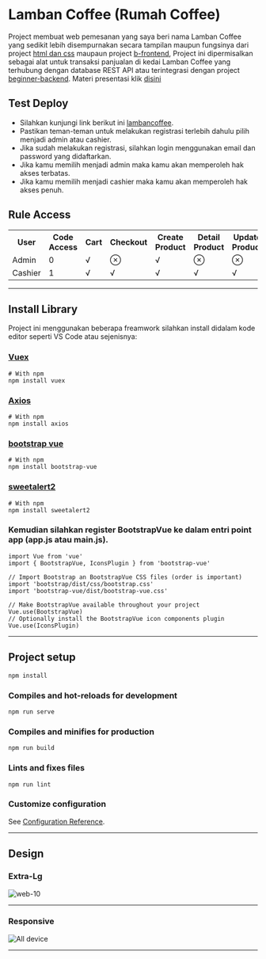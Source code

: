 # Lamban Coffee (Rumah Coffee)

Project membuat web pemesanan yang saya beri nama Lamban Coffee yang sedikit lebih disempurnakan secara tampilan maupun fungsinya dari project [html dan css] maupaun project [b-frontend], Project ini dipermisalkan sebagai alat untuk transaksi panjualan di kedai Lamban Coffee yang terhubung dengan database REST API atau terintegrasi dengan project [beginner-backend]. Materi presentasi klik [disini]

## Test Deploy

- Silahkan kunjungi link berikut ini [lambancoffee]. 
- Pastikan teman-teman untuk melakukan registrasi terlebih dahulu pilih menjadi admin atau cashier.
- Jika sudah melakukan registrasi, silahkan login menggunakan email dan password yang didaftarkan.
- Jika kamu memilih menjadi admin maka kamu akan memperoleh hak akses terbatas.
- Jika kamu memilih menjadi cashier maka kamu akan memperoleh hak akses penuh.

## Rule Access

<!DOCTYPE html>
<html>
<head>
	<meta charset="utf-8">
</head>
<body>
 
 <table>
 	<tr>
 		<th>User</th>
    <th>Code Access</th>
    <th>Cart</th>
    <th>Checkout</th>
    <th>Create Product</th>
    <th>Detail Product</th>
    <th>Update Product</th>
    <th>Delete Product</th>
    <th>Detail History</th>
    <th>Delete History</th>
 	</tr>
 	<tr>
 		<td> Admin </td>
 		<td> 0 </td>
    <td> &radic; </td>
    <td> &otimes; </td>
    <td> &radic; </td>
    <td> &otimes; </td>
    <td> &otimes; </td>
    <td> &otimes; </td>
    <td> &otimes; </td>
    <td> &otimes; </td>
 	</tr>
  <tr>
 		<td> Cashier </td>
 		<td> 1 </td>
    <td> &radic; </td>
    <td> &radic; </td>
    <td> &radic; </td>
    <td> &radic; </td>
    <td> &radic; </td>
    <td> &radic; </td>
    <td> &radic; </td>
    <td> &radic; </td>
 	</tr>
 </table>
</body>
</html>

---

## Install Library

Project ini menggunakan beberapa freamwork silahkan install didalam kode editor seperti VS Code atau sejenisnya:

### [Vuex]
```
# With npm
npm install vuex
```
### [Axios]
```
# With npm
npm install axios
```
### [bootstrap vue]
```
# With npm
npm install bootstrap-vue
```

### [sweetalert2]
```
# With npm
npm install sweetalert2
```

### Kemudian silahkan register BootstrapVue ke dalam entri point app (app.js atau main.js).
```
import Vue from 'vue'
import { BootstrapVue, IconsPlugin } from 'bootstrap-vue'

// Import Bootstrap an BootstrapVue CSS files (order is important)
import 'bootstrap/dist/css/bootstrap.css'
import 'bootstrap-vue/dist/bootstrap-vue.css'

// Make BootstrapVue available throughout your project
Vue.use(BootstrapVue)
// Optionally install the BootstrapVue icon components plugin
Vue.use(IconsPlugin)
```

---

## Project setup
```
npm install
```

### Compiles and hot-reloads for development
```
npm run serve
```

### Compiles and minifies for production
```
npm run build
```

### Lints and fixes files
```
npm run lint
```

### Customize configuration
See [Configuration Reference](https://cli.vuejs.org/config/).

---

[lambancoffee]: http://54.160.187.21:5000/
[html dan css]: https://github.com/tomimandalap/deliveryfastfood
[b-frontend]: https://github.com/tomimandalap/bfrontend
[beginner-backend]: https://github.com/tomimandalap/beginer_backend
[Vuex]: https://www.npmjs.com/package/vuex
[bootstrap vue]: https://bootstrap-vue.org/docs
[axios]: https://www.npmjs.com/package/axios
[sweetalert2]: https://www.npmjs.com/package/sweetalert2
[disini]: https://www.canva.com/design/DAEVd2y6pKM/y1PdfaRnK-j5hYVLSZxx2Q/view?utm_content=DAEVd2y6pKM&utm_campaign=designshare&utm_medium=link&utm_source=sharebutton

## Design

### Extra-Lg
![web-10](https://user-images.githubusercontent.com/43200304/107141092-247b5380-6959-11eb-9cbb-95dd5c24d5cb.PNG)

---

### Responsive
![All device](https://user-images.githubusercontent.com/43200304/107140975-6ce64180-6958-11eb-9dd8-f1d0a422f43f.png)

---

